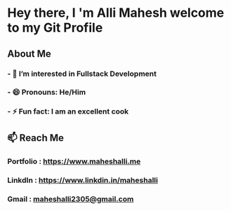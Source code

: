 #  Hey there, I 'm __Alli Mahesh__ welcome to my Git Profile

## About Me
### -  👀 I’m interested in Fullstack Development
### -  😄 Pronouns: He/Him
### -  ⚡ Fun fact:  I am an excellent cook

## 📫 Reach Me
###  Portfolio  : https://www.maheshalli.me
###  LinkdIn    : https://www.linkdin.in/maheshalli
###  Gmail      : maheshalli2305@gmail.com
